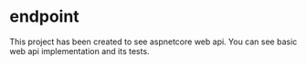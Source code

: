 # endpoint

This project has been created to see aspnetcore web api.
You can see basic web api implementation and its tests.
